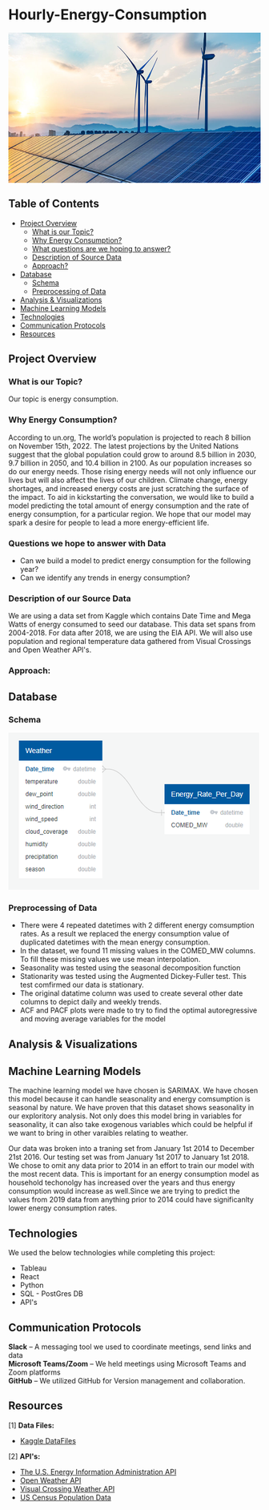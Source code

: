 # Hourly-Energy-Consumption
<img src="Resources/Static/Images/energy.jpg" align="center" height="300" width="1200">


## Table of Contents
- [Project Overview](#ProjectOverview)
  * [What is our Topic?](#WhatTopic)
  * [Why Energy Consumption?](#WhyEnergyConsumption)
  * [What questions are we hoping to answer?](#Questions)
  * [Description of Source Data](#DescriptionOfSourceData)
  * [Approach?](#Approach)
- [Database](#Database)
  * [Schema](#DBSchema)
  * [Preprocessing of Data](#Preprocessing)
- [Analysis & Visualizations](#Analysis)
- [Machine Learning Models](#MachineLearningModel)
- [Technologies](#Technologies)
- [Communication Protocols](#CommunicationProtocols)
- [Resources](#Resources)

## <a name="ProjectOverview"></a> Project Overview

### <a name="WhatTopic"></a> What is our Topic? 
Our topic is energy consumption.

### <a name="WhyEnergyConsumption"></a> Why Energy Consumption?
According to un.org, The world’s population is projected to reach 8 billion on November 15th, 2022.  The latest projections by the United Nations suggest that the global population could grow to around 8.5 billion in 2030, 9.7 billion in 2050, and 10.4 billion in 2100.  As our population increases so do our energy needs.  Those rising energy needs will not only influence our lives but will also affect the lives of our children.  Climate change, energy shortages, and increased energy costs are just scratching the surface of the impact.  To aid in kickstarting the conversation, we would like to build a model predicting the total amount of energy consumption and the rate of energy consumption, for a particular region.  We hope that our model may spark a desire for people to lead a more energy-efficient life.

### <a name="Questions"></a> Questions we hope to answer with Data
* Can we build a model to predict energy consumption for the following year?
* Can we identify any trends in energy consumption?

### <a name="DescriptionOfSourceData"></a> Description of our Source Data
We are using a data set from Kaggle which contains Date Time and Mega Watts of energy consumed to seed our database.  This data set spans from 2004-2018.  For data after 2018, we are using the EIA API.  We will also use population and regional temperature data gathered from Visual Crossings and Open Weather API's.

### <a name="Approach"></a> Approach:

## <a name="Database"></a> Database

### <a name="DBSchema"></a> Schema
<img src="Resources/Static/Images/Updated_Schema_Seg_2.png">

### <a name="Preprocessing"></a> Preprocessing of Data
* There were 4 repeated datetimes with 2 different energy comsumption rates. As a result we replaced the energy consumption value of duplicated datetimes with the mean energy consumption. 
* In the dataset, we found 11 missing values in the COMED_MW columns. To fill these missing values we use mean interpolation.
* Seasonality  was tested using the seasonal decomposition function 
* Stationarity was tested using the  Augmented Dickey-Fuller test. This test comfirmed our data is stationary. 
* The original datatime column was used to create several other date columns to depict daily and weekly trends. 
* ACF and PACF plots were made to try to find the optimal autoregressive and moving average variables for the model

## <a name="Analysis"></a> Analysis & Visualizations

## <a name="MachineLearningModel"></a> Machine Learning Models
 The machine learning model we have chosen is SARIMAX. We have chosen this model because it can handle seasonality and energy comsumption is seasonal by nature. We have proven that this dataset shows seasonality in our exploritory analysis. Not only does this model bring in variables for seasonality, it can also take exogenous variables which could be helpful if we want to bring in other varaibles relating to weather. 
 
 Our data was broken into a traning set from January 1st 2014 to December 21st 2016. Our testing set was from January 1st 2017 to January 1st 2018. We chose to omit any data prior to 2014 in an effort to train our model with the most recent data. This is important for an energy consumption model as household techonolgy has increased over the years and thus energy consumption would increase as well.Since we are trying to predict the values from 2019 data from anything prior to 2014 could have significanlty lower energy consumption rates. 
## <a name="Technologies"></a> Technologies

We used the below technologies while completing this project:

- Tableau
- React
- Python
- SQL - PostGres DB
- API's

## <a name="CommunicationProtocols"></a> Communication Protocols

**Slack** – A messaging tool we used to coordinate meetings, send links and data <br>
**Microsoft Teams/Zoom** – We held meetings using Microsoft Teams and Zoom platforms <br>
**GitHub** – We utilized GitHub for Version management and collaboration. <br>

## <a name="Resources"></a> Resources

[1] **Data Files:** <br>
- [Kaggle DataFiles](Resources/DataFiles) <br>

[2] **API's:** <br>
- [The U.S. Energy Information Administration API](https://www.eia.gov/opendata/)
- [Open Weather API](https://openweathermap.org/api) <br>
- [Visual Crossing Weather API](https://www.visualcrossing.com/weather-api) <br>
- [US Census Population Data](https://www.census.gov/data/developers/data-sets/popest-popproj/popest.html) <br>
